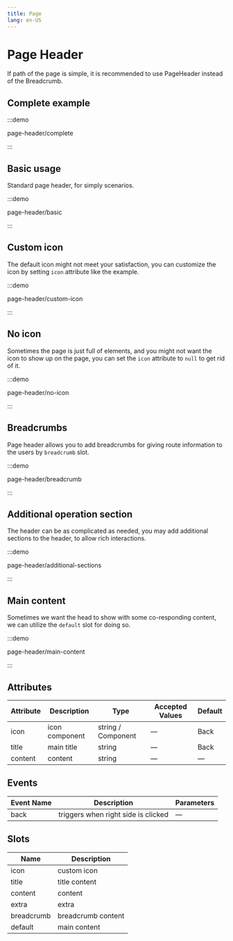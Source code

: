 ```yaml
---
title: Page
lang: en-US
---
```


# Page Header

If path of the page is simple, it is recommended to use PageHeader instead of the Breadcrumb.

## Complete example

:::demo

page-header/complete

:::

## Basic usage

Standard page header, for simply scenarios.

:::demo

page-header/basic

:::

## Custom icon

The default icon might not meet your satisfaction, you can customize the icon by setting `icon` attribute
like the example.

:::demo

page-header/custom-icon

:::

## No icon

Sometimes the page is just full of elements, and you might not want the icon to show up on the page,
you can set the `icon` attribute to `null` to get rid of it.

:::demo

page-header/no-icon

:::

## Breadcrumbs

Page header allows you to add breadcrumbs for giving route information to the users by `breadcrumb` slot.

:::demo

page-header/breadcrumb

:::

## Additional operation section

The header can be as complicated as needed, you may add additional sections to the header, to allow rich
interactions.

:::demo

page-header/additional-sections

:::

## Main content

Sometimes we want the head to show with some co-responding content, we can utilize the `default` slot for doing so.

:::demo

page-header/main-content

:::

## Attributes

| Attribute | Description    | Type               | Accepted Values | Default |
| --------- | -------------- | ------------------ | --------------- | ------- |
| icon      | icon component | string / Component | —               | Back    |
| title     | main title     | string             | —               | Back    |
| content   | content        | string             | —               | —       |

## Events

| Event Name | Description                         | Parameters |
| ---------- | ----------------------------------- | ---------- |
| back       | triggers when right side is clicked | —          |

## Slots

| Name       | Description        |
| ---------- | ------------------ |
| icon       | custom icon        |
| title      | title content      |
| content    | content            |
| extra      | extra              |
| breadcrumb | breadcrumb content |
| default    | main content       |
